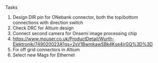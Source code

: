 Tasks

1. Design DIR pin for ONebank connector, both the top/bottom connections with direction switch
2. Check DRC for Altium design
3. Connect second camera for Onsemi image processing chip
4. https://www.mouser.co.uk/ProductDetail/Wurth-Elektronik/749020023A?qs=2sV1BwmkawSBk4Kse4irGQ%3D%3D
5. Fix off grid connectors in Altium
6. Select new Mags for Ethernet
